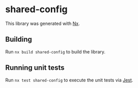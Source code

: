 # shared-config

This library was generated with [Nx](https://nx.dev).

## Building

Run `nx build shared-config` to build the library.

## Running unit tests

Run `nx test shared-config` to execute the unit tests via [Jest](https://jestjs.io).

